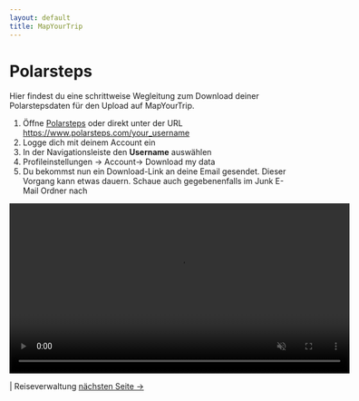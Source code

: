 ```yaml
---
layout: default
title: MapYourTrip
---
```


# Polarsteps 

Hier findest du eine schrittweise Wegleitung zum Download deiner Polarstepsdaten für den Upload auf MapYourTrip.

1. Öffne [Polarsteps](https://www.polarsteps.com/) oder direkt unter der URL https://www.polarsteps.com/your_username
2. Logge dich mit deinem Account ein
3. In der Navigationsleiste den **Username** auswählen
4. Profileinstellungen -> Account-> Download my data
5. Du bekommst nun ein Download-Link an deine Email gesendet. Dieser Vorgang kann etwas dauern. Schaue auch gegebenenfalls im Junk E-Mail Ordner nach

<video width="600" autoplay loop muted playsinline>
  <source src="videos/MapYourTrip_Export_Data.mp4" type="video/mp4">
</video>

 | Reiseverwaltung [nächsten Seite ->](02_HomePage.md)

